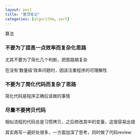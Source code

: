 ```yaml
---
layout: post
title: "置顶笔记"
categories: [algorithm, sort]
---
```


算法

### 不要为了提高一点效率而复杂化思路

尤其不要为了简化几个判断，把思路搞复杂

在没有‘数量级’效率问题时，因该注重程序的可理解性

### 不要为了简化代码而复杂了思路

简化代码是程序正确后该做的事情

### 尽量不要拷贝代码

相似流程的代码总是习惯拷贝，之后修改其中的变量，这很容易出错

其实再写一遍好处很多，一方面加深了思考，同时做了代码review
